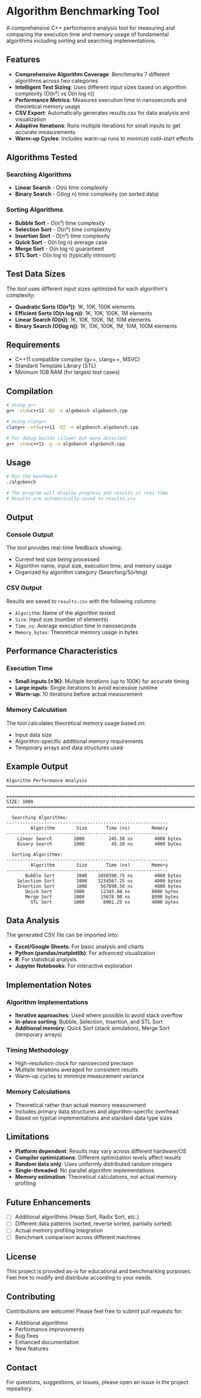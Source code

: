 # Algorithm Benchmarking Tool

A comprehensive C++ performance analysis tool for measuring and comparing the execution time and memory usage of fundamental algorithms including sorting and searching implementations.

## Features

- **Comprehensive Algorithm Coverage**: Benchmarks 7 different algorithms across two categories
- **Intelligent Test Sizing**: Uses different input sizes based on algorithm complexity (O(n²) vs O(n log n))
- **Performance Metrics**: Measures execution time in nanoseconds and theoretical memory usage
- **CSV Export**: Automatically generates results.csv for data analysis and visualization
- **Adaptive Iterations**: Runs multiple iterations for small inputs to get accurate measurements
- **Warm-up Cycles**: Includes warm-up runs to minimize cold-start effects

## Algorithms Tested

### Searching Algorithms
- **Linear Search** - O(n) time complexity
- **Binary Search** - O(log n) time complexity (on sorted data)

### Sorting Algorithms
- **Bubble Sort** - O(n²) time complexity
- **Selection Sort** - O(n²) time complexity  
- **Insertion Sort** - O(n²) time complexity
- **Quick Sort** - O(n log n) average case
- **Merge Sort** - O(n log n) guaranteed
- **STL Sort** - O(n log n) (typically introsort)

## Test Data Sizes

The tool uses different input sizes optimized for each algorithm's complexity:

- **Quadratic Sorts (O(n²))**: 1K, 10K, 100K elements
- **Efficient Sorts (O(n log n))**: 1K, 10K, 100K, 1M elements
- **Linear Search (O(n))**: 1K, 10K, 100K, 1M, 10M elements
- **Binary Search (O(log n))**: 1K, 10K, 100K, 1M, 10M, 100M elements

## Requirements

- C++11 compatible compiler (g++, clang++, MSVC)
- Standard Template Library (STL)
- Minimum 1GB RAM (for largest test cases)

## Compilation

```bash
# Using g++
g++ -std=c++11 -O2 -o algobench algobench.cpp

# Using clang++
clang++ -std=c++11 -O2 -o algobench algobench.cpp

# For debug builds (slower but more detailed)
g++ -std=c++11 -g -o algobench algobench.cpp
```

## Usage

```bash
# Run the benchmark
./algobench

# The program will display progress and results in real-time
# Results are automatically saved to results.csv
```

## Output

### Console Output
The tool provides real-time feedback showing:
- Current test size being processed
- Algorithm name, input size, execution time, and memory usage
- Organized by algorithm category (Searching/Sorting)

### CSV Output
Results are saved to `results.csv` with the following columns:
- `Algorithm`: Name of the algorithm tested
- `Size`: Input size (number of elements)
- `Time_ns`: Average execution time in nanoseconds
- `Memory_bytes`: Theoretical memory usage in bytes

## Performance Characteristics

### Execution Time
- **Small inputs (≤1K)**: Multiple iterations (up to 100K) for accurate timing
- **Large inputs**: Single iterations to avoid excessive runtime
- **Warm-up**: 10 iterations before actual measurement

### Memory Calculation
The tool calculates theoretical memory usage based on:
- Input data size
- Algorithm-specific additional memory requirements
- Temporary arrays and data structures used

## Example Output

```
Algorithm Performance Analysis
======================================================================

======================================================================
SIZE: 1000
======================================================================

  Searching Algorithms:
------------------------------------------------------------
         Algorithm        Size       Time (ns)        Memory
------------------------------------------------------------
    Linear Search        1000         245.50 ns        4000 bytes
    Binary Search        1000          45.20 ns        4000 bytes

  Sorting Algorithms:
------------------------------------------------------------
         Algorithm        Size       Time (ns)        Memory
------------------------------------------------------------
       Bubble Sort        1000    2458390.75 ns        4000 bytes
    Selection Sort        1000    1234567.25 ns        4000 bytes
    Insertion Sort        1000     567890.50 ns        4000 bytes
       Quick Sort        1000      12345.80 ns        8000 bytes
       Merge Sort        1000      15678.90 ns        8000 bytes
         STL Sort        1000       8901.25 ns        4000 bytes
```

## Data Analysis

The generated CSV file can be imported into:
- **Excel/Google Sheets**: For basic analysis and charts
- **Python (pandas/matplotlib)**: For advanced visualization
- **R**: For statistical analysis
- **Jupyter Notebooks**: For interactive exploration

## Implementation Notes

### Algorithm Implementations
- **Iterative approaches**: Used where possible to avoid stack overflow
- **In-place sorting**: Bubble, Selection, Insertion, and STL Sort
- **Additional memory**: Quick Sort (stack simulation), Merge Sort (temporary arrays)

### Timing Methodology
- High-resolution clock for nanosecond precision
- Multiple iterations averaged for consistent results
- Warm-up cycles to minimize measurement variance

### Memory Calculations
- Theoretical rather than actual memory measurement
- Includes primary data structures and algorithm-specific overhead
- Based on typical implementations and standard data type sizes

## Limitations

- **Platform dependent**: Results may vary across different hardware/OS
- **Compiler optimizations**: Different optimization levels affect results
- **Random data only**: Uses uniformly distributed random integers
- **Single-threaded**: No parallel algorithm implementations
- **Memory estimation**: Theoretical calculations, not actual memory profiling

## Future Enhancements

- [ ] Additional algorithms (Heap Sort, Radix Sort, etc.)
- [ ] Different data patterns (sorted, reverse sorted, partially sorted)
- [ ] Actual memory profiling integration
- [ ] Benchmark comparison across different machines

## License

This project is provided as-is for educational and benchmarking purposes. Feel free to modify and distribute according to your needs.

## Contributing

Contributions are welcome! Please feel free to submit pull requests for:
- Additional algorithms
- Performance improvements
- Bug fixes
- Enhanced documentation
- New features

## Contact

For questions, suggestions, or issues, please open an issue in the project repository.